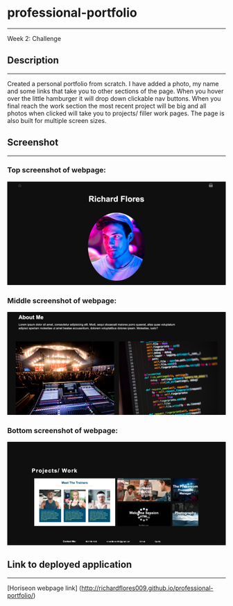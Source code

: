 # professional-portfolio
******************************************************************************************************************************************************************************************************************************
Week 2: Challenge

## Description 
******************************************************************************************************************************************************************************************************************************

Created a personal portfolio from scratch. I have added a photo, my name and some links that take you to other sections of the page. When you hover over the little hamburger it will drop down clickable nav buttons. When you final reach the work section the most recent project will be big and all photos when clicked will take you to projects/ filler work pages. The page is also built for multiple screen sizes.
## Screenshot
******************************************************************************************************************************************************************************************************************************

### Top screenshot of webpage:
![alt text](https://github.com/Richardflores009/professional-portfolio/blob/master/assets/images/Screen%20Shot%202020-08-08%20at%2019.41.29.png "Top of webpage")

### Middle screenshot of webpage:
![alt text](https://github.com/Richardflores009/professional-portfolio/blob/master/assets/images/Screen%20Shot%202020-08-08%20at%2019.41.49.png "Middle of webpage")

### Bottom screenshot of webpage:
![alt text](https://github.com/Richardflores009/professional-portfolio/blob/master/assets/images/Screen%20Shot%202020-08-08%20at%2019.42.04.png "Bottom of webpage")


## Link to deployed application
******************************************************************************************************************************************************************************************************************************
[Horiseon webpage link] (http://richardflores009.github.io/professional-portfolio/)
